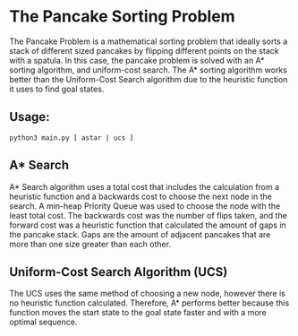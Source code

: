 # The Pancake Sorting Problem
The Pancake Problem is a mathematical sorting problem that ideally sorts a stack of different sized pancakes by flipping different points on the stack with a spatula. In this case, the pancake problem is solved with an A* sorting algorithm, and uniform-cost search. The A* sorting algorithm works better than the Uniform-Cost Search algorithm due to the heuristic function it uses to find goal states.

## Usage:
```
python3 main.py [ astar | ucs ]
```

## A* Search
A* Search algorithm uses a total cost that includes the calculation from a heuristic function and a backwards cost to choose the next node in the search. A min-heap Priority Queue was used to choose the node with the least total cost. The backwards cost was the number of flips taken, and the forward cost was a heuristic function that calculated the amount of gaps in the pancake stack. Gaps are the amount of adjacent pancakes that are more than one size greater than each other.

## Uniform-Cost Search Algorithm (UCS)
The UCS uses the same method of choosing a new node, however there is no heuristic function calculated. Therefore, A* performs better because this function moves the start state to the goal state faster and with a more optimal sequence.
